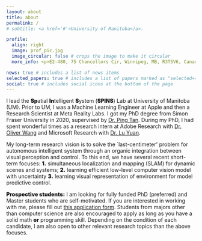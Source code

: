 ```yaml
---
layout: about
title: about
permalink: /
# subtitle: <a href='#'>University of Manitoba</a>.

profile:
  align: right
  image: prof_pic.jpg
  image_circular: false # crops the image to make it circular
  more_info: <p>E2-480, 75 Chancellors Cir, Winnipeg, MB, R3T5V6, Canada</p>

news: true # includes a list of news items
selected_papers: true # includes a list of papers marked as "selected={true}"
social: true # includes social icons at the bottom of the page
---
```


I lead the <strong style="font-weight: 900;">Sp</strong>atial <strong style="font-weight: 900;">In</strong>telligent <strong style="font-weight: 900;">S</strong>ystem (<strong style="font-weight: 900;">SPINS</strong>) Lab at University of Manitoba (UM). Prior to UM, I was a Machine Learning Engineer at Apple and then a Research Scientist at Meta Reality Labs. I got my PhD degree from Simon Fraser University in 2020, supervised by [Dr. Ping Tan](https://ece.hkust.edu.hk/pingtan). During my PhD, I had spent wonderful times as a research intern at Adobe Research with [Dr. Oliver Wang](https://oliverwang.nfshost.com/) and Microsoft Research with [Dr. Lu Yuan](https://scholar.google.ca/citations?user=k9TsUVsAAAAJ&hl=en).

My long-term research vision is to solve the `last-centimeter' problem for autonomous intelligent system through an organic integration between visual perception and control. To this end, we have several recent short-term focuses: <strong style="font-weight: 900;">1.</strong> simultaneous localization and mapping (SLAM) for dynamic scenes and systems; <strong style="font-weight: 900;">2.</strong> learning efficient low-level computer vision model with uncertainty <strong style="font-weight: 900;">3.</strong> learning visual representation of environment for model predictive control. 

<strong style="font-weight: 900;">Prospective students:</strong> I am looking for fully funded PhD (preferred) and Master students who are self-motivated. If you are interested in working with me, please fill out [this application form](https://docs.google.com/forms/d/e/1FAIpQLSdaWiIy3ukuPdtrmkGm5Th9jo082tSA3MfOlKx0q-CuHu4g4w/viewform). Students from majors other than computer science are also encouraged to apply as long as you have a solid math <strong style="font-weight: 900;">or</strong> programming skill. Depending on the condition of each candidate, I am also open to other relevant research topics than the above focuses.